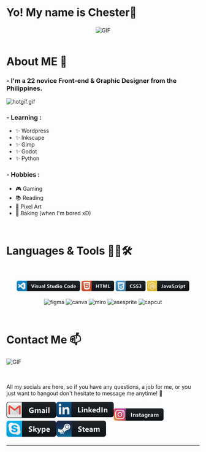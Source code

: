 # Yo! My name is Chester🌻

<div align="center">
<img hight="300" width="700" alt="GIF" align="center" src="https://github.com/user-attachments/assets/7f642fa0-fe4a-453e-86a8-e2f67a1089f6">
</div>

</br>

# About ME 💬

<p align="center">

### - I'm a 22 novice Front-end & Graphic Designer from the Philippines.

<img alt="hotgif.gif" src="https://github.com/chester-design/chester-design/blob/main/hotgif.gif?raw=true" data-hpc="true" class="Box-sc-g0xbh4-0 fzFXnm">

</p>

### - Learning :
- ✨ Wordpress
- ✨ Inkscape
- ✨ Gimp
- ✨ Godot
- ✨ Python

### - Hobbies : 
- 🎮 Gaming
- 📚 Reading
- 👾 Pixel Art
- 🍰 Baking (when I'm bored xD)

</br>

# Languages & Tools 👨‍💻🛠
</br>

<p align="center">

<img src="https://raw.githubusercontent.com/MikeCodesDotNET/ColoredBadges/master/svg/dev/tools/visualstudio_code.svg" alt="vscode" width="165" hight="50">
<img src="https://raw.githubusercontent.com/MikeCodesDotNET/ColoredBadges/master/svg/dev/languages/html.svg" alt="html" width="85" hight="50">
<img src="https://raw.githubusercontent.com/MikeCodesDotNET/ColoredBadges/master/svg/dev/languages/css3.svg" alt="css" width="78" hight="50">
<img src="https://raw.githubusercontent.com/MikeCodesDotNET/ColoredBadges/master/svg/dev/languages/js.svg" alt="java_script" width="110" hight="50">
</br>
</br>
<img src="https://static-00.iconduck.com/assets.00/figma-icon-2035x2048-95lj44di.png" alt="figma" width="60" hight="50">
<img src="https://freepnglogo.com/images/all_img/1691829322canva-app-logo-png.png" alt="canva" width="60" hight="50">
<img src="https://w7.pngwing.com/pngs/885/629/png-transparent-miro-hd-logo.png" alt="miro" width="60" hight="50">
<img src="https://upload.wikimedia.org/wikipedia/commons/thumb/6/69/Logo_Aseprite.svg/1200px-Logo_Aseprite.svg.png" alt="asesprite" width="60" hight="50">
<img src="https://cdn.prod.website-files.com/64ea57571d50b02423c4505d/64fb219ade937671b42e011e_capcut%20logo%20png.png" alt="capcut" width="60" hight="50">

</p>
</br>

# Contact Me 📫

<p>

<img hight="320" width="450" align="center" alt="GIF" src="https://media.tenor.com/aykg8r1O0CkAAAAj/mofupiyo-mofu-piyo.gif">

</br>
</br>
</br>

All my socials are here, so if you have any questions, a job for me, or you just want to hangout don't hesitate to message me anytime! 🐣

<a href="mailto:chesterallannavarro1221@gmail.com">
 <img align="left" alt="Gmail" width="130" hight="100" src="https://raw.githubusercontent.com/MikeCodesDotNET/ColoredBadges/master/svg/social/gmail.svg" />
</a>
<a href="https://www.linkedin.com/in/chester-navarro-45537b340/">
  <img align="left" alt="Linkedin" width="150" hight="100" src="https://raw.githubusercontent.com/MikeCodesDotNET/ColoredBadges/master/svg/social/linkedin.svg" />
</br>
</a>
<a href="https://www.instagram.com/ny3_nye/">
  <img align="left" alt="Instagram" width="130" hight="100" src="https://raw.githubusercontent.com/MikeCodesDotNET/ColoredBadges/master/svg/social/instagram.svg" />
</a>
<a href="https://join.skype.com/invite/sd9cUbhs2qMN">
  <img align="left" alt="Skype" width="130" hight="100" src="https://raw.githubusercontent.com/MikeCodesDotNET/ColoredBadges/master/svg/social/skype.svg" />
</br>
</a>
<a href="https://steamcommunity.com/profiles/76561199076552776/">
  <img align="left" alt="Steam" width="130" hight="100" src="https://raw.githubusercontent.com/MikeCodesDotNET/ColoredBadges/master/svg/social/steam.svg" />
</a>
</p>
 
</br>
</br>
</br>

*************